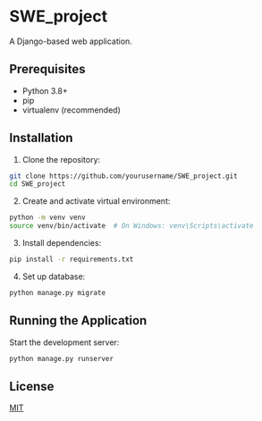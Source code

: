 # SWE_project

A Django-based web application.

## Prerequisites

- Python 3.8+
- pip
- virtualenv (recommended)

## Installation

1. Clone the repository:
```bash
git clone https://github.com/yourusername/SWE_project.git
cd SWE_project
```

2. Create and activate virtual environment:
```bash
python -m venv venv
source venv/bin/activate  # On Windows: venv\Scripts\activate
```

3. Install dependencies:
```bash
pip install -r requirements.txt
```

4. Set up database:
```bash
python manage.py migrate
```

## Running the Application

Start the development server:
```bash
python manage.py runserver
```

<!--Visit [http://your-aws-link-here](http://your-aws-link-here) to view the application.-->

## License

[MIT](LICENSE)
